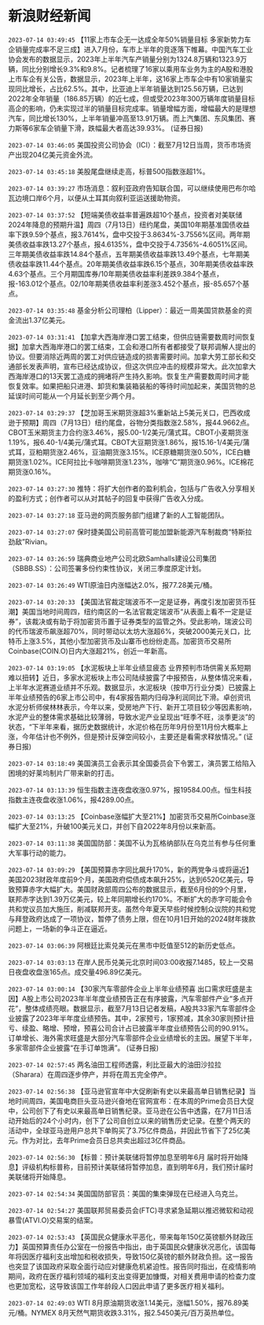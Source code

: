 # 新浪财经新闻
`2023-07-14 03:49:45` 【11家上市车企无一达成全年50%销量目标 多家新势力车企销量完成率不足三成】进入7月份，车市上半年的竞逐落下帷幕。中国汽车工业协会发布的数据显示，2023年上半年汽车产销量分别为1324.8万辆和1323.9万辆，同比分别增长9.3%和9.8%。记者梳理了16家以乘用车业务为主的A股和港股上市车企有关公告，数据显示，2023年上半年，这16家上市车企中有10家销量实现同比增长，占比62.5%。其中，比亚迪上半年销量达到125.56万辆，已达到2022年全年销量（186.85万辆）的近七成，但或受2023年300万辆年度销量目标高企的影响，仍未实现过半的销量目标完成率。销量增幅方面，增幅最大的是理想汽车，同比增长130%，上半年销量冲高至13.91万辆。而上汽集团、东风集团、赛力斯等6家车企销量下滑，跌幅最大者高达39.93%。 (证券日报)

`2023-07-14 03:46:05` 美国投资公司协会（ICI）：截至7月12日当周，货币市场资产出现204亿美元资金外流。

`2023-07-14 03:45:18` 美股尾盘继续走高，标普500指数涨超1%。

`2023-07-14 03:39:27` 市场消息：叙利亚政府告知联合国，可以继续使用巴布尔哈瓦边境口岸6个月，以便从土耳其向叙利亚运送援助物资。

`2023-07-14 03:37:52` 【短端美债收益率普遍跌超10个基点，投资者对美联储2024年降息的预期升温】周四（7月13日）纽约尾盘，美国10年期基准国债收益率下跌9.59个基点，报3.7614%，盘中交投于3.8634%-3.7556%区间。两年期美债收益率跌13.27个基点，报4.6135%，盘中交投于4.7356%-4.6051%区间。三年期美债收益率跌14.84个基点，五年期美债收益率跌13.49个基点，七年期美债收益率跌11.44个基点。20年期美债收益率跌6.15个基点，30年期美债收益率跌4.63个基点。三个月期国库券/10年期美债收益率利差跌9.384个基点，报-163.012个基点。02/10年期美债收益率利差涨3.452个基点，报-85.657个基点。

`2023-07-14 03:35:48` 基金分析公司理柏（Lipper）：最近一周美国贷款基金的资金流出1.37亿美元。

`2023-07-14 03:31:41` 【加拿大西海岸港口罢工结束，但供应链需要数周时间恢复据】加拿大西海岸港口的罢工结束，工会和港口所有者都接受了联邦调解人提出的协议。但要消除近两周的罢工对供应链造成的损害需要时间。加拿大劳工部长和交通部长发表声明，宣布已经达成协议，但这次供应冲击的规模非常大。此次加拿大西海岸港口的13天罢工造成的拥堵将产生持久影响。恢复生产需要数周时间才能恢复效率。如果把船只进港、卸货和集装箱装船的等待时间加起来，美国货物的总延误时间可能从一个月延长到至少两个月。

`2023-07-14 03:29:37` 【芝加哥玉米期货涨超3%重新站上5美元关口，巴西收成逊于预期】周四（7月13日）纽约尾盘，谷物分类指数涨2.58%，报44.9662点。CBOT玉米期货主力合约涨3.46%，报5.00-1/2美元/蒲式耳。CBOT小麦期货涨1.19%，报6.40-1/4美元/蒲式耳。CBOT大豆期货涨1.86%，报15.16-1/4美元/蒲式耳，豆粕期货涨2.46%，豆油期货涨3.15%。ICE原糖期货涨0.50%，ICE白糖期货涨1.02%。ICE阿拉比卡咖啡期货涨1.23%，咖啡“C”期货涨0.96%。ICE棉花期货涨0.16%。

`2023-07-14 03:27:30` 推特：将扩大创作者的盈利机会，包括与广告收入分享相关的盈利方式；创作者可以从对其帖子的回复中获得广告收入分成。

`2023-07-14 03:27:18` 亚马逊的网页服务部门组建了新的人工智能团队。

`2023-07-14 03:27:07` 保时捷美国公司前高管可能加盟新能源汽车制裁商“特斯拉劲敌”Rivian。

`2023-07-14 03:26:59` 瑞典商业地产公司北欧Samhalls建设公司集团（SBBB.SS）：公司签署多份约束性协议，关闭三季度原定计划。

`2023-07-14 03:26:49` WTI原油日内涨幅达2.0%，报77.28美元/桶。

`2023-07-14 03:20:33` 【美国法官裁定瑞波币不一定是证券，再度引发加密货币狂潮】美国当地时间周四，纽约南区的一名法官裁定瑞波币“从表面上看不一定是证券”，该裁决或有助于将加密货币置于证券类型的监管之外。受此影响，瑞波公司的代币瑞波币飙涨超70%，同时带动以太坊大涨超6%，突破2000美元关口，比特币上涨3.5%，其他小型加密货币及山寨币也纷纷走高。加密货币交易所Coinbase(COIN.O)日内大涨超21%，创近一年新高。

`2023-07-14 03:19:05` 【水泥板块上半年业绩显疲态 业界预判市场供需关系短期难以扭转】近日，多家水泥板块上市公司陆续披露了中报预告，从整体情况来看，上半年水泥赛道业绩并不乐观。数据显示，水泥板块（按申万行业分类）已披露上半年业绩预告的6家上市公司中，有4家报告期内归母净利润同比下滑。卓创资讯水泥分析师侯林林表示，今年以来，受房地产下行、新开工项目较少等因素影响，水泥产业的整体需求基础比较薄弱，导致水泥产业呈现出“旺季不旺，淡季更淡”的状态，“下半年来看，据历史数据统计，水泥价格在历年9月份至11月份大概率上涨，今年估计也不例外，但是预计反弹空间较小，主要还是看需求释放情况。” (证券日报)

`2023-07-14 03:18:49` 美国演员工会表示其全国委员会下令罢工，演员罢工给陷入困境的好莱坞制片厂带来新的打击。

`2023-07-14 03:13:39` 恒生指数主连夜盘收涨0.97%，报19584.00点。恒生科技指数主连夜盘收涨1.06%，报4289.00点。

`2023-07-14 03:13:25` 【Coinbase涨幅扩大至21%】加密货币交易所Coinbase涨幅扩大至21%，升破100美元关口，并创下自2022年8月份以来新高。

`2023-07-14 03:11:38` 美国国防部：美国不认为瓦格纳部队在乌克兰有参与任何重大军事行动的能力。

`2023-07-14 03:09:29` 【美国预算赤字同比飙升170%，新的两党争斗或将逼近】美国2023财政年度前9个月，美国政府偿债成本飙升25%，达到6520亿美元，导致预算赤字大幅扩大。美国财政部周四公布的数据显示，截至6月份的9个月里，联邦赤字达到1.39万亿美元，较上年同期增长约170%。不断扩大的赤字可能会令共和党议员加大施压，削减联邦开支。虽然今年夏天早些时候控制众议院的共和党与拜登政府达成了一项协议，暂停了债务上限，但在10月1日开始的2024财年拨款问题上，一场新的争斗正在逼近。

`2023-07-14 03:06:39` 阿根廷比索兑美元在黑市中贬值至512的新历史低点。

`2023-07-14 03:03:13` 在岸人民币兑美元北京时间03:00收报7.1485，较上一交易日夜盘收盘涨165点。成交量496.89亿美元。

`2023-07-14 03:00:14` 【30家汽车零部件企业上半年业绩预喜 出口需求旺盛是主因】A股上市公司2023年半年度业绩预告正在有序披露，汽车零部件产业“多点开花”，整体成绩亮眼。数据显示，截至7月13日记者发稿，A股共33家汽车零部件企业披露了2023年半年度业绩预告。其中，2家预亏，1家预减，其余30家则预计扭亏、续盈、略增、预增，预喜公司合计占已披露半年度业绩预告公司的90.91%。订单增长、海外需求旺盛是大部分汽车零部件企业业绩增长的主因。展望下半年，多家零部件企业披露“在手订单饱满”。 (证券日报)

`2023-07-14 02:57:45` 两名油田工程师透露，利比亚最大的油田沙拉拉（Sharara）在周四逐步停产，并将在周五完全停产。

`2023-07-14 02:56:38` 【亚马逊官宣年中大促刷新有史以来最高单日销售纪录】当地时间周四，美国电商巨头亚马逊兴奋地在官网宣布：在本周的Prime会员日大促中，公司创下了有史以来最高单日销售纪录。亚马逊在公告中透露，在7月11日活动开始后的24个小时内，创下了公司自创立以来的销售历史记录。在整个两天的活动中，全球亚马逊用户总共下单购买了3.75亿件商品，并因此节省下了25亿美元。作为对比，去年Prime会员日总共卖出超过3亿件商品。

`2023-07-14 02:56:30` 【标普：预计美联储将暂停加息至明年6月 届时将开始降息】评级机构标普称，目前预计美联储将暂停加息，直到明年6月，我们预计届时美联储将开始降息。

`2023-07-14 02:54:34` 美国国防部官员：美国的集束弹现在已经进入乌克兰。

`2023-07-14 02:54:27` 美国联邦贸易委员会(FTC)寻求紧急延期以推迟微软和动视暴雪(ATVI.O)交易案的结案。

`2023-07-14 02:53:43` 【英国民众健康水平恶化，带来每年150亿英镑额外财政压力】英国预算责任办公室在一份报告中指出，由于英国民众健康状况恶化，该国每年将因医疗福利支出增加和税收损失，导致150亿英镑的额外财政负担。这一报告也突显了该国政府采取全面行动应对健康危机紧迫性。报告同时指出，在疫情影响期间，政府在医疗福利领域的福利支出变得更加慷慨，对相关费用申请的检查力度也更加宽松，这导致该国工作年龄段人口因此申请了更多医疗相关福利。

`2023-07-14 02:49:03` WTI 8月原油期货收涨1.14美元，涨幅1.50%，报76.89美元/桶。NYMEX 8月天然气期货收跌3.31%，报2.5450美元/百万英热单位。

